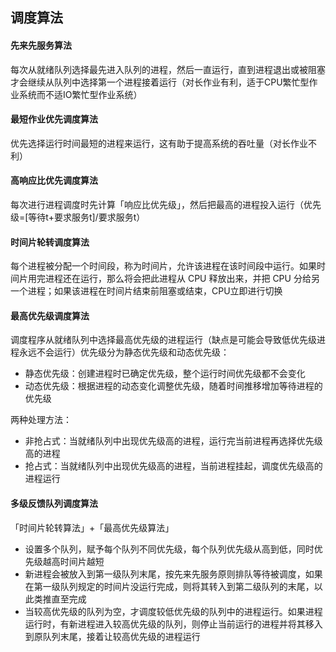 ## 调度算法

#### 先来先服务算法

每次从就绪队列选择最先进入队列的进程，然后一直运行，直到进程退出或被阻塞才会继续从队列中选择第一个进程接着运行（对长作业有利，适于CPU繁忙型作业系统而不适IO繁忙型作业系统）



#### 最短作业优先调度算法

优先选择运行时间最短的进程来运行，这有助于提高系统的吞吐量（对长作业不利）



#### 高响应比优先调度算法

每次进行进程调度时先计算「响应比优先级」，然后把最高的进程投入运行（优先级=[等待t+要求服务t]/要求服务t）



#### 时间片轮转调度算法

每个进程被分配一个时间段，称为时间片，允许该进程在该时间段中运行。如果时间片用完进程还在运行，那么将会把此进程从 CPU 释放出来，并把 CPU 分给另一个进程；如果该进程在时间片结束前阻塞或结束，CPU立即进行切换



#### 最高优先级调度算法

调度程序从就绪队列中选择最高优先级的进程运行（缺点是可能会导致低优先级进程永远不会运行）优先级分为静态优先级和动态优先级：

- 静态优先级：创建进程时已确定优先级，整个运行时间优先级都不会变化
- 动态优先级：根据进程的动态变化调整优先级，随着时间推移增加等待进程的优先级

两种处理方法：

- 非抢占式：当就绪队列中出现优先级高的进程，运行完当前进程再选择优先级高的进程
- 抢占式：当就绪队列中出现优先级高的进程，当前进程挂起，调度优先级高的进程运行



#### 多级反馈队列调度算法

「时间片轮转算法」+「最高优先级算法」

- 设置多个队列，赋予每个队列不同优先级，每个队列优先级从高到低，同时优先级越高时间片越短
- 新进程会被放入到第一级队列末尾，按先来先服务原则排队等待被调度，如果在第一级队列规定的时间片没运行完成，则将其转入到第二级队列的末尾，以此类推直至完成
- 当较高优先级的队列为空，才调度较低优先级的队列中的进程运行。如果进程运行时，有新进程进入较高优先级的队列，则停止当前运行的进程并将其移入到原队列末尾，接着让较高优先级的进程运行